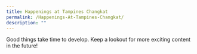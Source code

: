 ```yaml
---
title: Happenings at Tampines Changkat
permalink: /Happenings-At-Tampines-Changkat/
description: ""
---
```

Good things take time to develop. Keep a lookout for more exciting content in the future!